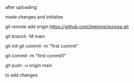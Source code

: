 after uploading 

made changes and initialise





git remote add origin https://github.com/imexme/europa.git

git branch -M main


git init
git commit -m "first commit"

git commit -m "first commit1"

git push -u origin main






to add changes 








